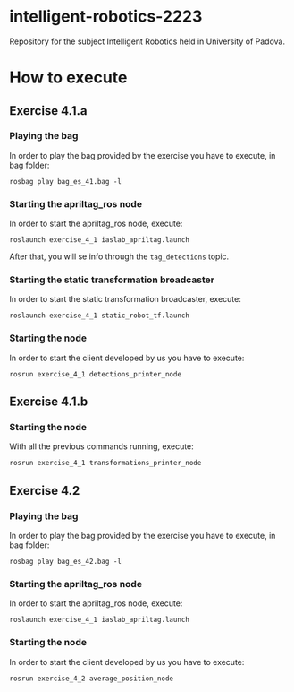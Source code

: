 # intelligent-robotics-2223
Repository for the subject Intelligent Robotics held in University of Padova.

# How to execute
## Exercise 4.1.a
### Playing the bag
In order to play the bag provided by the exercise you have to execute, in bag folder:

``rosbag play bag_es_41.bag -l``
### Starting the apriltag_ros node
In order to start the apriltag_ros node, execute:

``roslaunch exercise_4_1 iaslab_apriltag.launch``

After that, you will se info through the ``tag_detections`` topic.

### Starting the static transformation broadcaster
In order to start the static transformation broadcaster, execute:

``roslaunch exercise_4_1 static_robot_tf.launch``

### Starting the node
In order to start the client developed by us you have to execute:

``rosrun exercise_4_1 detections_printer_node``

## Exercise 4.1.b

### Starting the node

With all the previous commands running, execute:

``rosrun exercise_4_1 transformations_printer_node``

## Exercise 4.2
### Playing the bag
In order to play the bag provided by the exercise you have to execute, in bag folder:

``rosbag play bag_es_42.bag -l``

### Starting the apriltag_ros node
In order to start the apriltag_ros node, execute:

``roslaunch exercise_4_1 iaslab_apriltag.launch``

### Starting the node
In order to start the client developed by us you have to execute:

``rosrun exercise_4_2 average_position_node``
